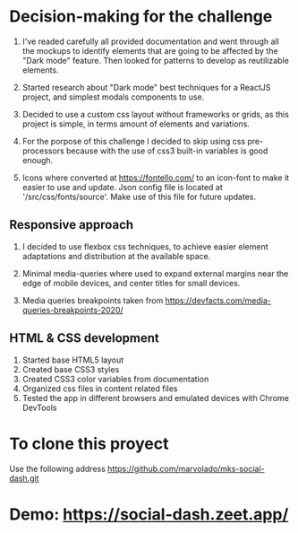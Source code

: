 # Decision-making for the challenge

1. I've readed carefully all provided documentation and went through all the mockups to identify elements that are going to be affected by the "Dark mode" feature. Then looked for patterns to develop as reutilizable elements.

2. Started research about "Dark mode" best techniques for a ReactJS project, and simplest modals components to use.

3. Decided to use a custom css layout without frameworks or grids, as this project is simple, in terms amount of elements and variations.

4. For the porpose of this challenge I decided to skip using css pre-processors because with the use of css3 built-in variables is good enough.

5. Icons where converted at https://fontello.com/ to an icon-font to make it easier to use and update. Json config file is located at '/src/css/fonts/source'. Make use of this file for future updates.

## Responsive approach

1. I decided to use flexbox css techniques, to achieve easier element adaptations and distribution at the available space.

2. Minimal media-queries where used to expand external margins near the edge of mobile devices, and center titles for small devices.

3. Media queries breakpoints taken from https://devfacts.com/media-queries-breakpoints-2020/

## HTML & CSS development

1. Started base HTML5 layout
2. Created base CSS3 styles
3. Created CSS3 color variables from documentation
4. Organized css files in content related files
5. Tested the app in different browsers and emulated devices with Chrome DevTools



# To clone this proyect 
Use the following address
https://github.com/marvolado/mks-social-dash.git

# Demo: https://social-dash.zeet.app/
